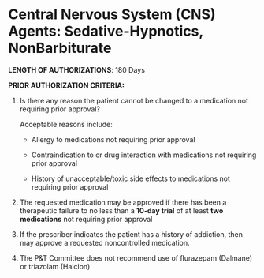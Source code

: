 # Central Nervous System (CNS) Agents: Sedative-Hypnotics, NonBarbiturate

**LENGTH OF AUTHORIZATIONS**: 180 Days

**PRIOR AUTHORIZATION CRITERIA:**

1. Is there any reason the patient cannot be changed to a medication not requiring prior approval?

    Acceptable reasons include:

    - Allergy to medications not requiring prior approval

    - Contraindication to or drug interaction with medications not requiring prior approval

    - History of unacceptable/toxic side effects to medications not requiring prior approval

2. The requested medication may be approved if there has been a therapeutic failure to no less than a **10-day trial** of at least **two medications** not requiring prior approval
3. If the prescriber indicates the patient has a history of addiction, then may approve a requested noncontrolled medication.
4. The P&T Committee does not recommend use of flurazepam (Dalmane) or triazolam (Halcion)
